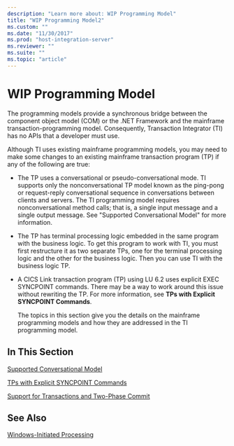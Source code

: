```yaml
---
description: "Learn more about: WIP Programming Model"
title: "WIP Programming Model2"
ms.custom: ""
ms.date: "11/30/2017"
ms.prod: "host-integration-server"
ms.reviewer: ""
ms.suite: ""
ms.topic: "article"
---
```

# WIP Programming Model
The programming models provide a synchronous bridge between the component object model (COM) or the .NET Framework and the mainframe transaction-programming model. Consequently, Transaction Integrator (TI) has no APIs that a developer must use.  
  
 Although TI uses existing mainframe programming models, you may need to make some changes to an existing mainframe transaction program (TP) if any of the following are true:  
  
- The TP uses a conversational or pseudo-conversational mode. TI supports only the nonconversational TP model known as the ping-pong or request-reply conversational sequence in conversations between clients and servers. The TI programming model requires nonconversational method calls; that is, a single input message and a single output message. See "Supported Conversational Model" for more information.  
  
- The TP has terminal processing logic embedded in the same program with the business logic. To get this program to work with TI, you must first restructure it as two separate TPs, one for the terminal processing logic and the other for the business logic. Then you can use TI with the business logic TP.  
  
- A CICS Link transaction program (TP) using LU 6.2 uses explicit EXEC SYNCPOINT commands. There may be a way to work around this issue without rewriting the TP. For more information, see **TPs with Explicit SYNCPOINT Commands**.  
  
  The topics in this section give you the details on the mainframe programming models and how they are addressed in the TI programming model.  
  
## In This Section  
 [Supported Conversational Model](../core/supported-conversational-model1.md)  
  
 [TPs with Explicit SYNCPOINT Commands](../core/tps-with-explicit-syncpoint-commands2.md)  
  
 [Support for Transactions and Two-Phase Commit](../core/support-for-transactions-and-two-phase-commit2.md)  
  
## See Also  
 [Windows-Initiated Processing](../core/windows-initiated-processing2.md)
